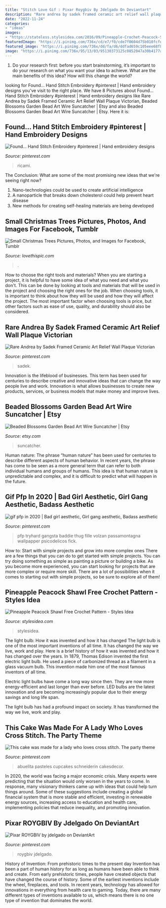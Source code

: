 ```yaml
---
title: "Stitch Love Gif : Pixar Roygbiv By Jdelgado On Deviantart"
description: "Rare andrea by sadek framed ceramic art relief wall plaque victorian"
date: "2022-11-24"
categories:
- "ideas"
images:
- "https://stateless.stylesidea.com/2016/09/Pineapple-Crochet-Peacock-Shawl-stylesidea.jpg"
featuredImage: "https://i.pinimg.com/736x/cd/e7/f0/cde7f0604d75b010fcfd88939269d578.jpg"
featured_image: "https://i.pinimg.com/736x/dd/fa/d6/ddfad659c105eee68f8d1a9d751eb229.jpg"
image: "https://i.pinimg.com/736x/95/13/03/95130373125c0852047a30b4177a589c--victorian-women-wall-plaques.jpg"
---
```



1. Do your research first: before you start brainstorming, it’s important to do your research on what you want your idea to achieve. What are the main benefits of this idea? How will this change the world?

	

		
looking for Found... Hand Stitch Embroidery #pinterest | Hand embroidery designs you've visit to the right place. We have 8 Pictures about Found... Hand Stitch Embroidery #pinterest | Hand embroidery designs like Rare Andrea by Sadek Framed Ceramic Art Relief Wall Plaque Victorian, Beaded Blossoms Garden Bead Art Wire Suncatcher | Etsy and also Beaded Blossoms Garden Bead Art Wire Suncatcher | Etsy. Here it is:
		
    
## Found... Hand Stitch Embroidery #pinterest | Hand Embroidery Designs

<img loading=lazy src="https://i.pinimg.com/736x/cd/e7/f0/cde7f0604d75b010fcfd88939269d578.jpg" onerror="this.onerror=null;this.src='https://tse2.mm.bing.net/th?id=OIP.VRrBcrE_7QarnXj5SCqU2QHaLO&amp;pid=15.1';" alt="Found... Hand Stitch Embroidery #pinterest | Hand embroidery designs">

_Source: pinterest.com_

>ricami. 

	

The Conclusion: What are some of the most promising new ideas that we're seeing right now?
1. Nano-technologies could be used to create artificial intelligence
2. A nanoparticle that breaks down cholesterol could help prevent heart disease
3. New methods for creating self-healing materials are being developed

    
## Small Christmas Trees Pictures, Photos, And Images For Facebook, Tumblr

<img loading=lazy src="https://www.lovethispic.com/uploaded_images/54964-Small-Christmas-Trees.jpg" onerror="this.onerror=null;this.src='https://tse1.mm.bing.net/th?id=OIP.Ksa8cesUUijNZEHbpJdbWgHaKl&amp;pid=15.1';" alt="Small Christmas Trees Pictures, Photos, and Images for Facebook, Tumblr">

_Source: lovethispic.com_

>. 

	

How to choose the right tools and materials?
When you are starting a project, it is helpful to have some idea of what you need and what you don't. This can be done by looking at tools and materials that will be used in the project and choosing the right ones for the job. When choosing tools, it is important to think about how they will be used and how they will affect the project. The most important factor when choosing tools is price, but other factors such as ease of use, quality, and durability should also be considered.

    
## Rare Andrea By Sadek Framed Ceramic Art Relief Wall Plaque Victorian

<img loading=lazy src="https://i.pinimg.com/736x/95/13/03/95130373125c0852047a30b4177a589c--victorian-women-wall-plaques.jpg" onerror="this.onerror=null;this.src='https://tse2.mm.bing.net/th?id=OIP.hNTRpTYxekczvUElSmwFbwHaJ3&amp;pid=15.1';" alt="Rare Andrea by Sadek Framed Ceramic Art Relief Wall Plaque Victorian">

_Source: pinterest.com_

>sadek. 

	

Innovation is the lifeblood of businesses. This term has been used for centuries to describe creative and innovative ideas that can change the way people live and work. Innovation is what allows businesses to create new products, services, or business models that make money and improve lives.

    
## Beaded Blossoms Garden Bead Art Wire Suncatcher | Etsy

<img loading=lazy src="https://i.etsystatic.com/6480841/r/il/88e160/269883820/il_1588xN.269883820.jpg" onerror="this.onerror=null;this.src='https://tse3.mm.bing.net/th?id=OIP.ON7cv0gcUSSnHvHZKKPTFQHaLE&amp;pid=15.1';" alt="Beaded Blossoms Garden Bead Art Wire Suncatcher | Etsy">

_Source: etsy.com_

>suncatcher. 

	

Human nature:
The phrase “human nature” has been used for centuries to describe different aspects of human behavior. In recent years, the phrase has come to be seen as a more general term that can refer to both individual humans and groups of humans. This idea is that human nature is unpredictable and complex, and it is difficult to predict what will happen in the future.

    
## Gif Pfp In 2020 | Bad Girl Aesthetic, Girl Gang Aesthetic, Badass Aesthetic

<img loading=lazy src="https://i.pinimg.com/736x/dd/fa/d6/ddfad659c105eee68f8d1a9d751eb229.jpg" onerror="this.onerror=null;this.src='https://tse2.mm.bing.net/th?id=OIP.VWFYPp7RuuUAWQurYzr48gAAAA&amp;pid=15.1';" alt="gif pfp in 2020 | Bad girl aesthetic, Girl gang aesthetic, Badass aesthetic">

_Source: pinterest.com_

>pfp tryhard gangsta baddie thug fille volzan passamontagna wallpapper psicodelicos fick. 

	

How to: Start with simple projects and grow into more complex ones
There are a few things that you can do to get started with simple projects. You can try doing something as simple as painting a picture or building a bike. As you become more experienced, you can start looking for projects that are more complex or require more skill. There are a lot of possibilities when it comes to starting out with simple projects, so be sure to explore all of them!

    
## Pineapple Peacock Shawl Free Crochet Pattern - Styles Idea

<img loading=lazy src="https://stateless.stylesidea.com/2016/09/Pineapple-Crochet-Peacock-Shawl-stylesidea.jpg" onerror="this.onerror=null;this.src='https://tse4.mm.bing.net/th?id=OIP.GUnoCNTSlTIM_TtvqMxHJwHaD4&amp;pid=15.1';" alt="Pineapple Peacock Shawl Free Crochet Pattern - Styles Idea">

_Source: stylesidea.com_

>stylesidea. 

	

The light bulb: How it was invented and how it has changed
The light bulb is one of the most important inventions of all time. It has changed the way we live, work and play. Here is a brief history of how it was invented and how it has changed over the years.
In 1879, Thomas Edison invented the first electric light bulb. He used a piece of carbonized thread as a filament in a glass vacuum bulb. This invention made him one of the most famous inventors of all time.

Electric light bulbs have come a long way since then. They are now more energy-efficient and last longer than ever before. LED bulbs are the latest innovation and are becoming increasingly popular due to their energy savings and long life span.

The light bulb has had a profound impact on society. It has transformed the way we live, work and play.

    
## This Cake Was Made For A Lady Who Loves Cross Stitch. The Party Theme

<img loading=lazy src="https://i.pinimg.com/736x/04/25/84/042584bb8e1ab8bb6aea6494c7680c44.jpg" onerror="this.onerror=null;this.src='https://tse2.mm.bing.net/th?id=OIP.ESHx5VBNoosrn7muXn08bQHaJ4&amp;pid=15.1';" alt="This cake was made for a lady who loves cross stitch. The party theme">

_Source: pinterest.com_

>abuelita pasteles cupcakes schneiderin cakesdecor. 

	

In 2020, the world was facing a major economic crisis. Many experts were predicting that the situation would only worsen in the years to come. In response, many visionary thinkers came up with ideas that could help turn things around. Some of these suggestions include creating a global financial system that is more stable and efficient, investing in renewable energy sources, increasing access to education and health care, implementing policies that reduce inequality, and promoting innovation.

    
## Pixar ROYGBIV By Jdelgado On DeviantArt

<img loading=lazy src="https://i.pinimg.com/736x/af/df/7c/afdf7cffac4d16d8b491e399e9124d0a--environment-design-pixar.jpg" onerror="this.onerror=null;this.src='https://tse4.mm.bing.net/th?id=OIP.4G8DJxMRRu-hvzdzlSd67AHaMJ&amp;pid=15.1';" alt="Pixar ROYGBIV by jdelgado on DeviantArt">

_Source: pinterest.com_

>roygbiv jdelgado. 

	

History of Invention: From prehistoric times to the present day
Invention has been a part of human history for as long as humans have been able to think and create. From early prehistoric times, people have created objects that have changed the course of history. Some of the earliest inventions include the wheel, fireplaces, and tools. In recent years, technology has allowed for innovations in everything from health care to gaming. Today, there are many different types of inventions available to us, which means there is no one type of invention that dominates the world.

